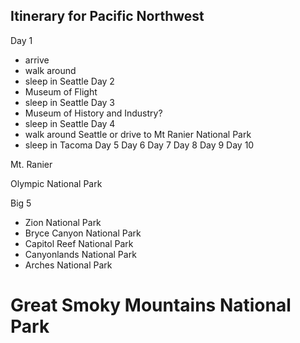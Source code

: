 ## Itinerary for Pacific Northwest

Day 1
- arrive
- walk around
- sleep in Seattle
Day 2
- Museum of Flight
- sleep in Seattle
Day 3
- Museum of History and Industry? 
- sleep in Seattle
Day 4
- walk around Seattle or drive to Mt Ranier National Park
- sleep in Tacoma
Day 5
Day 6
Day 7
Day 8
Day 9
Day 10 

Mt. Ranier

Olympic National Park

Big 5

- Zion National Park
- Bryce Canyon National Park
- Capitol Reef National Park
- Canyonlands National Park
- Arches National Park

# Great Smoky Mountains National Park



